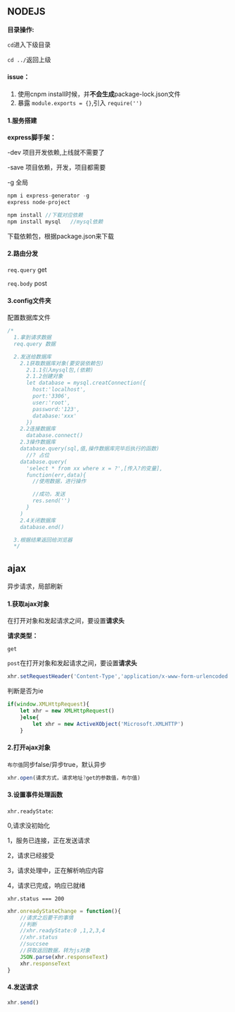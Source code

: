 ## NODEJS

**目录操作:**

`cd`进入下级目录

`cd ../`返回上级



#### issue：

1. 使用cnpm install时候，并**不会生成**package-lock.json文件
2. 暴露 `module.exports = {}`,引入 `require('')`



#### 1.服务搭建

**express脚手架：**

-dev 项目开发依赖,上线就不需要了

-save 项目依赖，开发，项目都需要

-g 全局

```js
npm i express-generator -g
express node-project

npm install	//下载对应依赖
npm install mysql	//mysql依赖
```

下载依赖包，根据package.json来下载





#### 2.路由分发

`req.query` get

`req.body` post



#### 3.config文件夹

配置数据库文件





```js
/* 
  1.拿到请求数据
  req.query 数据

  2.发送给数据库
    2.1获取数据库对象(要安装依赖包)
      2.1.1引入mysql包,(依赖)
      2.1.2创建对象
      let database = mysql.creatConnection({
        host:'localhost',
        port:'3306',
        user:'root',
        password:'123',
        database:'xxx'
      })
    2.2连接数据库
      database.connect()
    2.3操作数据库
    database.query(sql,值,操作数据库完毕后执行的函数)
      //? 占位
    database.query(
      'select * from xx where x = ?',[传入?的变量],
      function(err,data){
        //使用数据，进行操作

        //成功，发送
        res.send('')
      }
    )
    2.4关闭数据库
    database.end()

  3.根据结果返回给浏览器
  */
```





## ajax

异步请求，局部刷新

#### 1.获取ajax对象

在打开对象和发起请求之间，要设置**请求头**

**请求类型：**

`get`

`post`在打开对象和发起请求之间，要设置**请求头**

```js
xhr.setRequestHeader('Content-Type','application/x-www-form-urlencoded'); 
```



判断是否为ie

```js
if(window.XMLHttpRequest){
    let xhr = new XMLHttpRequest()
    }else{
        let xhr = new ActiveXObject('Microsoft.XMLHTTP')
    }
```



#### 2.打开ajax对象

`布尔值`同步false/异步true，默认异步

```js
xhr.open(请求方式，请求地址?get的参数值，布尔值)
```



#### 3.设置事件处理函数

`xhr.readyState`:

0,请求没初始化

1，服务已连接，正在发送请求

2，请求已经接受 

3，请求处理中，正在解析响应内容

4，请求已完成，响应已就绪

`xhr.status === 200`

```js
xhr.onreadyStateChange = function(){
    //请求之后要干的事情
    //判断
    //xhr.readyState:0 ,1,2,3,4
    //xhr.status
   	//succsee
    //获取返回数据，转为js对象
    JSON.parse(xhr.responseText)
    xhr.responseText
}
```



#### 4.发送请求

```js
xhr.send()
```

